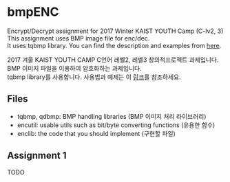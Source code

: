 # bmpENC
Encrypt/Decrypt assignment for 2017 Winter KAIST YOUTH Camp (C-lv2, 3)  
This assignment uses BMP image file for enc/dec.  
It uses tqbmp library. You can find the description and examples from [here](https://github.com/RangeWING/tqbmp).

2017 겨울 KAIST YOUTH CAMP C언어 레벨2, 레벨3 창의적프로젝트 과제입니다.
BMP 이미지 파일을 이용하여 암호화하는 과제입니다.  
tqbmp library를 사용합니다. 사용법과 예제는 이 [링크](https://github.com/RangeWING/tqbmp)를 참조하세요.

## Files
 * tqbmp, qdbmp: BMP handling libraries (BMP 이미지 처리 라이브러리)
 * encutil: usable utils such as bit/byte converting functions (유용한 함수)
 * enclib: the code that you should implement (구현할 파일)

## Assignment 1
 TODO
